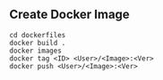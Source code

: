 ## Create Docker Image

```shell
cd dockerfiles
docker build .
docker images
docker tag <ID> <User>/<Image>:<Ver>
docker push <User>/<Image>:<Ver>
```
